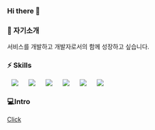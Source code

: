 <h3> Hi there 👋 </h3>

<h3> 🌱 자기소개 </h3>
서비스를 개발하고 개발자로서의 함께 성장하고 싶습니다.

<h3> ⚡ Skills </h3>
<div>
<img src="https://img.shields.io/badge/ReactJS-6DB33F?style=flat-square&logo=SpringBoot&logoColor=green" style="height : auto; margin-left : 10px; margin-right : 10px;"/>
<img src="https://img.shields.io/badge/Node.js-339933?style=flat-square&logo=Node.js&logoColor=white"style="height : auto; margin-left : 10px; margin-right : 10px;"/>
<img src="https://img.shields.io/badge/Python-3776AB?style=flat-square&logo=Python&logoColor=white"style="height : auto; margin-left : 10px; margin-right : 10px;"/>
<img src="https://img.shields.io/badge/Oracle-F80000?style=flat-square&logo=Oracle&logoColor=white"style="height : auto; margin-left : 10px; margin-right : 10px;"/>
<img src="https://img.shields.io/badge/MongoDB-47A248?style=flat-square&logo=MongoDB&logoColor=white"style="height : auto; margin-left : 10px; margin-right : 10px;"/>
<img src="https://img.shields.io/badge/Splunk-000000?style=flat-square&logo=Splunk&logoColor=white"style="height : auto; margin-left : 10px; margin-right : 10px;"/>
</div>

<h3>💻Intro</h3>
<a href = "https://github.com/smeil123/intro"> Click </a>
